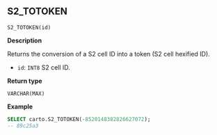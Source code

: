 ## S2_TOTOKEN

```sql:signature
S2_TOTOKEN(id)
```

**Description**

Returns the conversion of a S2 cell ID into a token (S2 cell hexified ID).

* `id`: `INT8` S2 cell ID.

**Return type**

`VARCHAR(MAX)`

**Example**

```sql
SELECT carto.S2_TOTOKEN(-8520148382826627072);
-- 89c25a3
```
